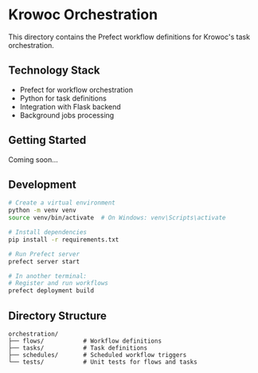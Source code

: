 # Krowoc Orchestration

This directory contains the Prefect workflow definitions for Krowoc's task orchestration.

## Technology Stack

- Prefect for workflow orchestration
- Python for task definitions
- Integration with Flask backend
- Background jobs processing

## Getting Started

Coming soon...

## Development

```bash
# Create a virtual environment
python -m venv venv
source venv/bin/activate  # On Windows: venv\Scripts\activate

# Install dependencies
pip install -r requirements.txt

# Run Prefect server
prefect server start

# In another terminal:
# Register and run workflows
prefect deployment build
```

## Directory Structure

```
orchestration/
├── flows/           # Workflow definitions
├── tasks/           # Task definitions
├── schedules/       # Scheduled workflow triggers
└── tests/           # Unit tests for flows and tasks
``` 